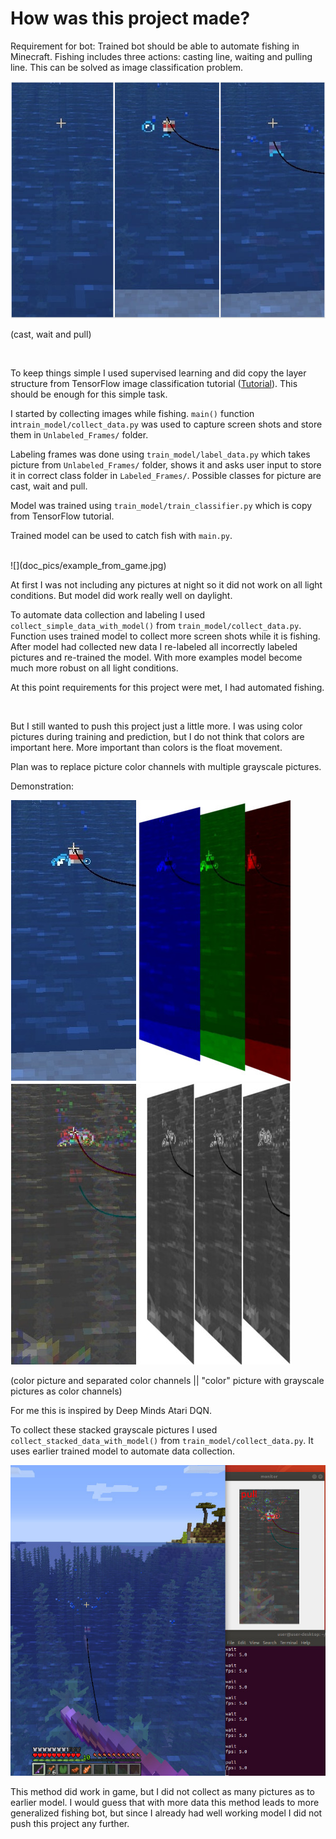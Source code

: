 # How was this project made?


Requirement for bot:
Trained bot should be able to automate fishing in Minecraft. Fishing includes three actions: casting line, waiting and pulling line. This can be solved as image classification problem.

![](doc_pics/actions.jpg)

(cast, wait and pull)

<br>

To keep things simple I used supervised learning and did copy the layer structure from TensorFlow image classification tutorial ([Tutorial](www.tensorflow.org/tutorials/images/classification)). This should be enough for this simple task.

I started by collecting images while fishing. `main()` function in`train_model/collect_data.py` was used to capture screen shots and store them in `Unlabeled_Frames/` folder.

Labeling frames was done using `train_model/label_data.py` which takes picture from `Unlabeled_Frames/` folder, shows it and asks user input to store it in correct class folder in `Labeled_Frames/`. Possible classes for picture are cast, wait and pull.

Model was trained using `train_model/train_classifier.py` which is copy from TensorFlow tutorial.

Trained model can be used to catch fish with `main.py`.

<br>
![](doc_pics/example_from_game.jpg)

At first I was not including any pictures at night so it did not work on all light conditions. But model did work really well on daylight.

To automate data collection and labeling I used  `collect_simple_data_with_model()` from `train_model/collect_data.py`. Function uses trained model to collect more screen shots while it is fishing. After model had collected new data I re-labeled all incorrectly labeled pictures and re-trained the model. With more examples model become much more robust on all light conditions.

At this point requirements for this project were met, I had automated fishing.

<br>

But I still wanted to push this project just a little more. 
I was using color pictures during training and prediction, but I do not think that colors are important here. More important than colors is the float movement. 

Plan was to replace picture color channels with multiple grayscale pictures.


Demonstration:

![](doc_pics/color_channels.jpg) ![](doc_pics/grayscale_as_color_channels.jpg)

(color picture and separated color channels || "color" picture with grayscale pictures as color channels)

For me this is inspired by Deep Minds Atari DQN.

To collect these stacked grayscale pictures I used  `collect_stacked_data_with_model()` from `train_model/collect_data.py`. It uses earlier trained model to automate data collection.

![](doc_pics/example_from_game_2.jpg)

This method did work in game, but I did not collect as many pictures as to earlier model. I would guess that with more data this method leads to more generalized fishing bot, but since I already had well working model I did not push this project any further.
